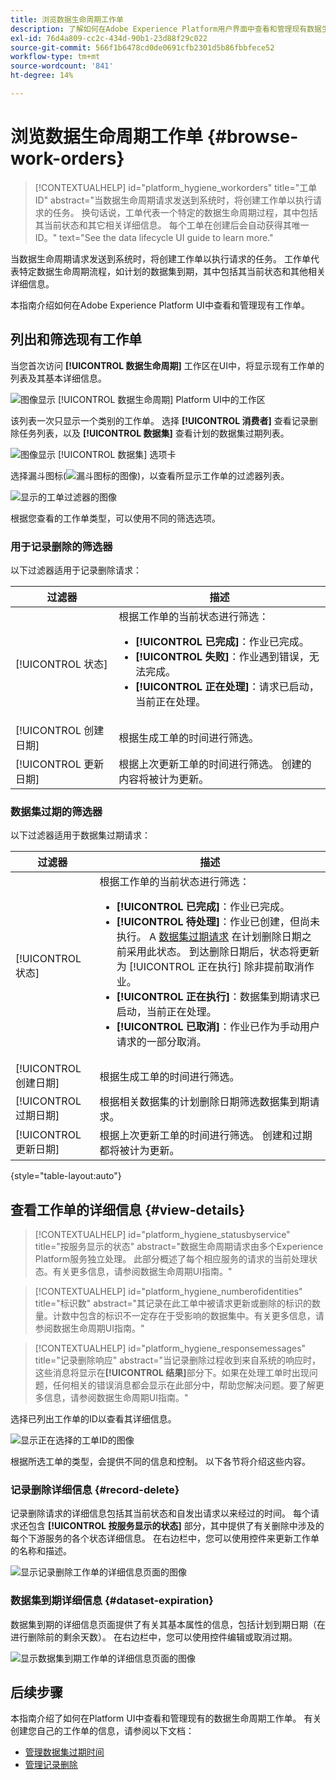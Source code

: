 ```yaml
---
title: 浏览数据生命周期工作单
description: 了解如何在Adobe Experience Platform用户界面中查看和管理现有数据生命周期工作单。
exl-id: 76d4a809-cc2c-434d-90b1-23d88f29c022
source-git-commit: 566f1b6478cd0de0691cfb2301d5b86fbbfece52
workflow-type: tm+mt
source-wordcount: '841'
ht-degree: 14%

---
```


# 浏览数据生命周期工作单 {#browse-work-orders}

>[!CONTEXTUALHELP]
>id="platform_hygiene_workorders"
>title="工单 ID"
>abstract="当数据生命周期请求发送到系统时，将创建工作单以执行请求的任务。 换句话说，工单代表一个特定的数据生命周期过程，其中包括其当前状态和其它相关详细信息。 每个工单在创建后会自动获得其唯一 ID。"
>text="See the data lifecycle UI guide to learn more."

当数据生命周期请求发送到系统时，将创建工作单以执行请求的任务。 工作单代表特定数据生命周期流程，如计划的数据集到期，其中包括其当前状态和其他相关详细信息。

本指南介绍如何在Adobe Experience Platform UI中查看和管理现有工作单。

## 列出和筛选现有工作单

当您首次访问 **[!UICONTROL 数据生命周期]** 工作区在UI中，将显示现有工作单的列表及其基本详细信息。

![图像显示 [!UICONTROL 数据生命周期] Platform UI中的工作区](../images/ui/browse/work-order-list.png)

该列表一次只显示一个类别的工作单。 选择 **[!UICONTROL 消费者]** 查看记录删除任务列表，以及 **[!UICONTROL 数据集]** 查看计划的数据集过期列表。

![图像显示 [!UICONTROL 数据集] 选项卡](../images/ui/browse/dataset-tab.png)

选择漏斗图标(![漏斗图标的图像](../images/ui/browse/funnel-icon.png))，以查看所显示工作单的过滤器列表。

![显示的工单过滤器的图像](../images/ui/browse/filters.png)

根据您查看的工作单类型，可以使用不同的筛选选项。

### 用于记录删除的筛选器

以下过滤器适用于记录删除请求：

| 过滤器 | 描述 |
| --- | --- |
| [!UICONTROL 状态] | 根据工作单的当前状态进行筛选：<ul><li>**[!UICONTROL 已完成]**：作业已完成。</li><li>**[!UICONTROL 失败]**：作业遇到错误，无法完成。</li><li>**[!UICONTROL 正在处理]**：请求已启动，当前正在处理。</li></ul> |
| [!UICONTROL 创建日期] | 根据生成工单的时间进行筛选。 |
| [!UICONTROL 更新日期] | 根据上次更新工单的时间进行筛选。 创建的内容将被计为更新。 |

### 数据集过期的筛选器

以下过滤器适用于数据集过期请求：

| 过滤器 | 描述 |
| --- | --- |
| [!UICONTROL 状态] | 根据工作单的当前状态进行筛选：<ul><li>**[!UICONTROL 已完成]**：作业已完成。</li><li>**[!UICONTROL 待处理]**：作业已创建，但尚未执行。 A [数据集过期请求](./dataset-expiration.md) 在计划删除日期之前采用此状态。 到达删除日期后，状态将更新为 [!UICONTROL 正在执行] 除非提前取消作业。</li><li>**[!UICONTROL 正在执行]**：数据集到期请求已启动，当前正在处理。</li><li>**[!UICONTROL 已取消]**：作业已作为手动用户请求的一部分取消。</li></ul> |
| [!UICONTROL 创建日期] | 根据生成工单的时间进行筛选。 |
| [!UICONTROL 过期日期] | 根据相关数据集的计划删除日期筛选数据集到期请求。 |
| [!UICONTROL 更新日期] | 根据上次更新工单的时间进行筛选。 创建和过期都将被计为更新。 |

{style="table-layout:auto"}

## 查看工作单的详细信息 {#view-details}

>[!CONTEXTUALHELP]
>id="platform_hygiene_statusbyservice"
>title="按服务显示的状态"
>abstract="数据生命周期请求由多个Experience Platform服务独立处理。 此部分概述了每个相应服务的请求的当前处理状态。有关更多信息，请参阅数据生命周期UI指南。"

>[!CONTEXTUALHELP]
>id="platform_hygiene_numberofidentities"
>title="标识数"
>abstract="其记录在此工单中被请求更新或删除的标识的数量。计数中包含的标识不一定存在于受影响的数据集中。有关更多信息，请参阅数据生命周期UI指南。"

>[!CONTEXTUALHELP]
>id="platform_hygiene_responsemessages"
>title="记录删除响应"
>abstract="当记录删除过程收到来自系统的响应时，这些消息将显示在&#x200B;**[!UICONTROL 结果]**&#x200B;部分下。如果在处理工单时出现问题，任何相关的错误消息都会显示在此部分中，帮助您解决问题。要了解更多信息，请参阅数据生命周期UI指南。"

选择已列出工作单的ID以查看其详细信息。

![显示正在选择的工单ID的图像](../images/ui/browse/select-work-order.png)

根据所选工单的类型，会提供不同的信息和控制。 以下各节将介绍这些内容。

### 记录删除详细信息 {#record-delete}

记录删除请求的详细信息包括其当前状态和自发出请求以来经过的时间。 每个请求还包含 **[!UICONTROL 按服务显示的状态]** 部分，其中提供了有关删除中涉及的每个下游服务的各个状态详细信息。 在右边栏中，您可以使用控件来更新工作单的名称和描述。

![显示记录删除工作单的详细信息页面的图像](../images/ui/browse/record-delete-details.png)

### 数据集到期详细信息 {#dataset-expiration}

数据集到期的详细信息页面提供了有关其基本属性的信息，包括计划到期日期（在进行删除前的剩余天数）。 在右边栏中，您可以使用控件编辑或取消过期。

![显示数据集到期工作单的详细信息页面的图像](../images/ui/browse/ttl-details.png)

## 后续步骤

本指南介绍了如何在Platform UI中查看和管理现有的数据生命周期工作单。 有关创建您自己的工作单的信息，请参阅以下文档：

* [管理数据集过期时间](./dataset-expiration.md)
* [管理记录删除](./record-delete.md)
